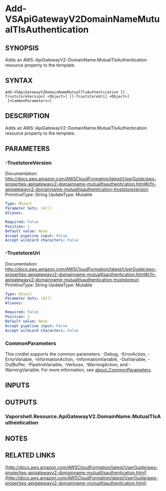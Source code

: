 # Add-VSApiGatewayV2DomainNameMutualTlsAuthentication

## SYNOPSIS
Adds an AWS::ApiGatewayV2::DomainName.MutualTlsAuthentication resource property to the template.

## SYNTAX

```
Add-VSApiGatewayV2DomainNameMutualTlsAuthentication [[-TruststoreVersion] <Object>] [[-TruststoreUri] <Object>]
 [<CommonParameters>]
```

## DESCRIPTION
Adds an AWS::ApiGatewayV2::DomainName.MutualTlsAuthentication resource property to the template.

## PARAMETERS

### -TruststoreVersion
Documentation: http://docs.aws.amazon.com/AWSCloudFormation/latest/UserGuide/aws-properties-apigatewayv2-domainname-mutualtlsauthentication.html#cfn-apigatewayv2-domainname-mutualtlsauthentication-truststoreversion
PrimitiveType: String
UpdateType: Mutable

```yaml
Type: Object
Parameter Sets: (All)
Aliases:

Required: False
Position: 1
Default value: None
Accept pipeline input: False
Accept wildcard characters: False
```

### -TruststoreUri
Documentation: http://docs.aws.amazon.com/AWSCloudFormation/latest/UserGuide/aws-properties-apigatewayv2-domainname-mutualtlsauthentication.html#cfn-apigatewayv2-domainname-mutualtlsauthentication-truststoreuri
PrimitiveType: String
UpdateType: Mutable

```yaml
Type: Object
Parameter Sets: (All)
Aliases:

Required: False
Position: 2
Default value: None
Accept pipeline input: False
Accept wildcard characters: False
```

### CommonParameters
This cmdlet supports the common parameters: -Debug, -ErrorAction, -ErrorVariable, -InformationAction, -InformationVariable, -OutVariable, -OutBuffer, -PipelineVariable, -Verbose, -WarningAction, and -WarningVariable. For more information, see [about_CommonParameters](http://go.microsoft.com/fwlink/?LinkID=113216).

## INPUTS

## OUTPUTS

### Vaporshell.Resource.ApiGatewayV2.DomainName.MutualTlsAuthentication
## NOTES

## RELATED LINKS

[http://docs.aws.amazon.com/AWSCloudFormation/latest/UserGuide/aws-properties-apigatewayv2-domainname-mutualtlsauthentication.html](http://docs.aws.amazon.com/AWSCloudFormation/latest/UserGuide/aws-properties-apigatewayv2-domainname-mutualtlsauthentication.html)

